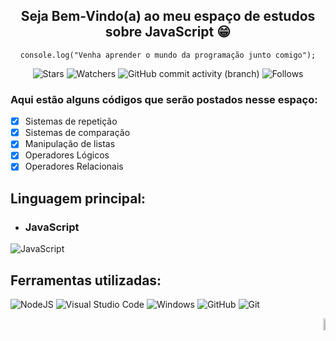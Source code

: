 <h2 align = "center">
  Seja Bem-Vindo(a) ao meu espaço de estudos sobre JavaScript 😁
</h2>

<div align = "center">

```` JS
console.log("Venha aprender o mundo da programação junto comigo");
````
</div>

<div align = "center">

![Stars](https://img.shields.io/github/stars/Wladison-Maciel/Area-Estudo-Js.svg)
![Watchers](https://img.shields.io/github/watchers/Wladison-Maciel/Area-Estudo-Js.svg)
![GitHub commit activity (branch)](https://img.shields.io/github/commit-activity/t/Wladison-Maciel/Area-Estudo-Js/main)
![Follows](https://img.shields.io/github/followers/Wladison-Maciel.svg?style=social&label=Follow&maxAge=2592000)
</div>

<h3>
  Aqui estão alguns códigos que serão postados nesse espaço:
</h3>

- [x] Sistemas de repetição
- [x] Sistemas de comparação
- [x] Manipulação de listas
- [x] Operadores Lógicos
- [x] Operadores Relacionais

<h2>
  Linguagem principal:
</h2>

* ### JavaScript

![JavaScript](https://img.shields.io/badge/javascript-%23323330.svg?style=for-the-badge&logo=javascript&logoColor=%23F7DF1E)

## Ferramentas utilizadas:

![NodeJS](https://img.shields.io/badge/Node.js-43853D?style=for-the-badge&logo=node.js&logoColor=white)
![Visual Studio Code](https://img.shields.io/badge/Visual%20Studio%20Code-0078d7.svg?style=for-the-badge&logo=visual-studio-code&logoColor=white)
![Windows](https://img.shields.io/badge/Windows-0078D6?style=for-the-badge&logo=windows&logoColor=white)
![GitHub](https://img.shields.io/badge/github-%23121011.svg?style=for-the-badge&logo=github&logoColor=white)
![Git](https://img.shields.io/badge/git-%23F05033.svg?style=for-the-badge&logo=git&logoColor=white)

<div align = "end">
  
  <img width="7%" heigth="60px" src="https://logodownload.org/wp-content/uploads/2022/04/javascript-logo-1.png"/>
</div>

